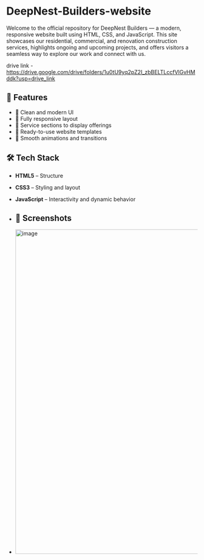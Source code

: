 # DeepNest-Builders-website

Welcome to the official repository for DeepNest Builders — a modern, responsive website built using HTML, CSS, and JavaScript. This site showcases our residential, commercial, and renovation construction services, highlights ongoing and upcoming projects, and offers visitors a seamless way to explore our work and connect with us.

drive link - https://drive.google.com/drive/folders/1u0tU9yq2pZ2I_zbBELTLccfVlGvHMddk?usp=drive_link

## 🚀 Features

- 🔹 Clean and modern UI
- 🔹 Fully responsive layout
- 🔹 Service sections to display offerings
- 🔹 Ready-to-use website templates
- 🔹 Smooth animations and transitions

## 🛠️ Tech Stack

- **HTML5** – Structure
- **CSS3** – Styling and layout
- **JavaScript** – Interactivity and dynamic behavior

- ## 📸 Screenshots

- <img width="1892" height="855" alt="image" src="https://github.com/user-attachments/assets/7488318a-560a-457d-8f08-e60ac1f787a5" />
